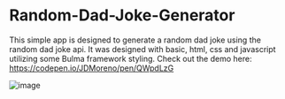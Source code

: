 # Random-Dad-Joke-Generator
This simple app is designed to generate a random dad joke using the random dad joke api. It was designed with basic, html, css and javascript utilizing some Bulma framework styling.
Check out the demo here: https://codepen.io/JDMoreno/pen/QWpdLzG

![image](https://user-images.githubusercontent.com/20747118/121068557-4955cb00-c781-11eb-92f2-8f913f16fcf5.png)
